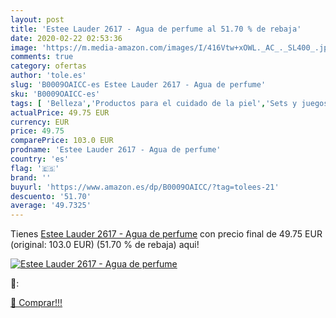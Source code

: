 ```yaml
---
layout: post
title: 'Estee Lauder 2617 - Agua de perfume al 51.70 % de rebaja'
date: 2020-02-22 02:53:36
image: 'https://m.media-amazon.com/images/I/416Vtw+xOWL._AC_._SL400_.jpg'
comments: true
category: ofertas
author: 'tole.es'
slug: 'B0009OAICC-es Estee Lauder 2617 - Agua de perfume'
sku: 'B0009OAICC-es'
tags: [ 'Belleza','Productos para el cuidado de la piel','Sets y juegos para el cuidado de la piel','agua','de','perfume', ]
actualPrice: 49.75 EUR
currency: EUR
price: 49.75
comparePrice: 103.0 EUR
prodname: 'Estee Lauder 2617 - Agua de perfume'
country: 'es'
flag: '🇪🇸'
brand: ''
buyurl: 'https://www.amazon.es/dp/B0009OAICC/?tag=tolees-21'
descuento: '51.70'
average: '49.7325'
---
```


Tienes [Estee Lauder 2617 - Agua de perfume](https://www.amazon.es/dp/B0009OAICC/?tag=tolees-21) con precio final de  49.75 EUR (original: 103.0 EUR) (51.70 %  de rebaja) aqui!

[![Estee Lauder 2617 - Agua de perfume](https://m.media-amazon.com/images/I/416Vtw+xOWL._AC_._SL400_.jpg)](https://www.amazon.es/dp/B0009OAICC/?tag=tolees-21)

🔎:


[🛒 Comprar!!!](https://www.amazon.es/dp/B0009OAICC/?tag=tolees-21)
